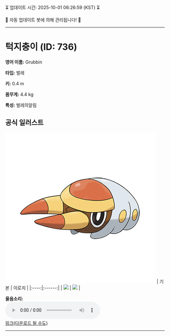 
⏳ 업데이트 시간: 2025-10-01 06:26:59 (KST) ⏳

🤖 자동 업데이트 봇에 의해 관리됩니다! 🤖

---

# 턱지충이 (ID: 736)
**영어 이름:** Grubbin

**타입:** 벌레

**키:** 0.4 m

**몸무게:** 4.4 kg

**특성:** 벌레의알림

## 공식 일러스트
![](https://raw.githubusercontent.com/PokeAPI/sprites/master/sprites/pokemon/other/official-artwork/736.png)
| 기본 | 이로치 |
|:----:|:------:|
| <img src="http://play.pokemonshowdown.com/sprites/ani/grubbin.gif" width="200"> | <img src="http://play.pokemonshowdown.com/sprites/ani-shiny/grubbin.gif" width="200"> |

**울음소리:**<br><audio controls src="https://raw.githubusercontent.com/PokeAPI/cries/main/cries/pokemon/latest/736.ogg"></audio><br> [링크(다운로드 될 수도)](https://raw.githubusercontent.com/PokeAPI/cries/main/cries/pokemon/latest/736.ogg)


---
